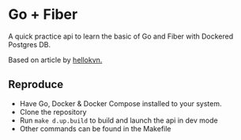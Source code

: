 # Go + Fiber
A quick practice api to learn the basic of Go and Fiber with Dockered Postgres DB.

Based on article by [hellokvn.](https://github.com/hellokvn/go-fiber-api-docker)

## Reproduce
- Have Go, Docker & Docker Compose installed to your system.
- Clone the repository
- Run `make d.up.build` to build and launch the api in dev mode
- Other commands can be found in the Makefile